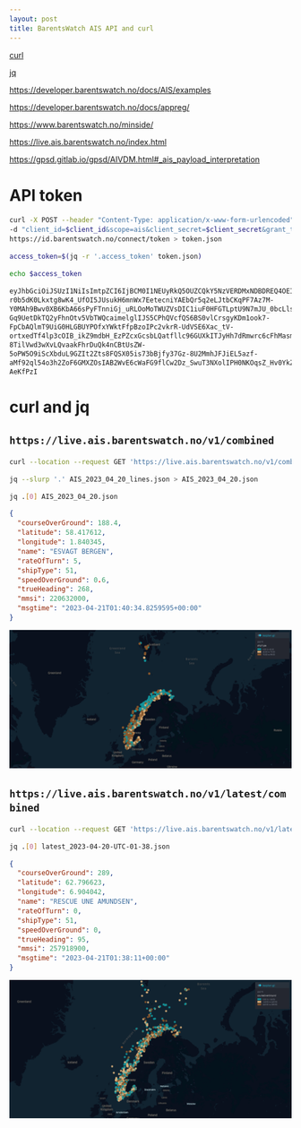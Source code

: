 ```yaml
---
layout: post
title: BarentsWatch AIS API and curl
---
```


[curl](https://everything.curl.dev/)

[jq](https://devdocs.io/jq/)

https://developer.barentswatch.no/docs/AIS/examples

https://developer.barentswatch.no/docs/appreg/

https://www.barentswatch.no/minside/

https://live.ais.barentswatch.no/index.html

https://gpsd.gitlab.io/gpsd/AIVDM.html#_ais_payload_interpretation


# API token

```bash
curl -X POST --header "Content-Type: application/x-www-form-urlencoded" \
-d "client_id=$client_id&scope=ais&client_secret=$client_secret&grant_type=client_credentials" \
https://id.barentswatch.no/connect/token > token.json
```

```bash
access_token=$(jq -r '.access_token' token.json)
```

```bash
echo $access_token
```

```
eyJhbGciOiJSUzI1NiIsImtpZCI6IjBCM0I1NEUyRkQ5OUZCQkY5NzVERDMxNDBDREQ4OEI1QzA5RkFDRjNSUzI1NiIsIng1dCI6IkN6dFU0djJaLTctWFhkTVVETjJJdGNDZnJQTSIsInR5cCI6ImF0K2p3dCJ9.eyJpc3MiOiJodHRwczovL2lkLmJhcmVudHN3YXRjaC5ubyIsIm5iZiI6MTY4MjAzNTU2OCwiaWF0IjoxNjgyMDM1NTY4LCJleHAiOjE2ODIwMzkxNjgsImF1ZCI6ImFpcyIsInNjb3BlIjpbImFpcyJdLCJjbGllbnRfaWQiOiJqb3JkYW4uYmVsbEBnbWFpbC5jb206am9yZGFuYmVsbDIzNTcifQ.hLX6xs3-r0b5dK0Lkxtg8wK4_UfOI5JUsukH6mnWx7EetecniYAEbQr5q2eLJtbCKqPF7Az7M-Y0MAh9Bwv0XB6KbA66sPyFTnniGj_uRLOoMoTWUZVsDIC1iuF0HFGTLptU9N7mJU_0bcLlsDA1soDSnjrMD-Gq9UetDkTQ2yFhnOtv5VbTWQcaimelglIJS5CPhQVcfQS6BS0vlCrsgyKDm1ook7-FpCbAQlmT9UiG0HLGBUYPOfxYWktFfpBzoIPc2vkrR-UdVSE6Xac_tV-ortxedTf4lp3cOIB_ikZ9mdbH_EzPZcxGcsbLQatfllc96GUXkITJyHh7dRmwrc6cFhMasmxPb0Rn7kkzf1S2Y8sjKO092SOUYSgjCBpUQIUg0n1UyngyZBiTEnKFPkMGr2UWmKOeFqMZpyeCCO1Q9hoZODKTt0UoXhdZUYbB5wMfilyGBvGEnYiqTcTfsiq66HpG33dfVfZI-8TilVwd3wXvLQvaakFhrDuQk4nCBtUsZW-5oPW5O9iScXbduL9GZIt2Zts8FQSX05is73bBjfy37Gz-8U2MmhJFJiEL5azf-aMf92ql54o3h2ZoF6GMXZOsIAB2WvE6cWaFG9flCw2Dz_SwuT3NXolIPH0NKOqsZ_Hv0YkZUKfMcrvevvttUDQW2vWYr0M-AeKfPzI
```

# curl and jq

## `https://live.ais.barentswatch.no/v1/combined`

```bash
curl --location --request GET 'https://live.ais.barentswatch.no/v1/combined' --header "Authorization: Bearer $access_token" --max-time 600 > AIS_2023_04_20_lines.json
```

```bash
jq --slurp '.' AIS_2023_04_20_lines.json > AIS_2023_04_20.json
```

```bash
jq .[0] AIS_2023_04_20.json
```

```json
{
  "courseOverGround": 188.4,
  "latitude": 58.417612,
  "longitude": 1.840345,
  "name": "ESVAGT BERGEN",
  "rateOfTurn": 5,
  "shipType": 51,
  "speedOverGround": 0.6,
  "trueHeading": 268,
  "mmsi": 220632000,
  "msgtime": "2023-04-21T01:40:34.8259595+00:00"
}
```

![Visualizing AIS_2023_04_20.json using kepler.gl](/images/BarentsWatch/keplergl_AIS_2023_04_20.png)

## `https://live.ais.barentswatch.no/v1/latest/combined`

```bash
curl --location --request GET 'https://live.ais.barentswatch.no/v1/latest/combined' --header "Authorization: Bearer $access_token" > AIS_2023_04_20.json
```

```bash
jq .[0] latest_2023-04-20-UTC-01-38.json
```

```json
{
  "courseOverGround": 289,
  "latitude": 62.796623,
  "longitude": 6.904042,
  "name": "RESCUE UNE AMUNDSEN",
  "rateOfTurn": 0,
  "shipType": 51,
  "speedOverGround": 0,
  "trueHeading": 95,
  "mmsi": 257918900,
  "msgtime": "2023-04-21T01:38:11+00:00"
}
```

![Visualizing latest_2023-04-20-UTC-01-38.json using kepler.gl](/images/BarentsWatch/keplergl_latest_2023-04-20-UTC-01-38.png)